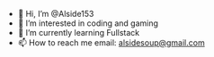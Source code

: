 - 👋 Hi, I’m @Alside153
- 👀 I’m interested in coding and gaming
- 🌱 I’m currently learning Fullstack 
- 📫 How to reach me email: alsidesoup@gmail.com 


